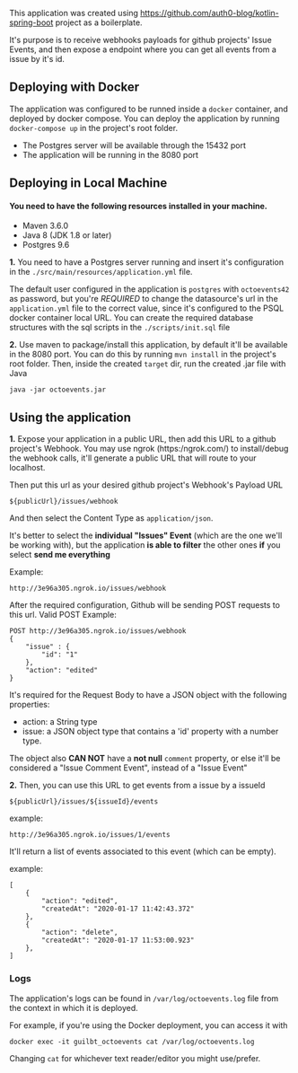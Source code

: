 This application was created using https://github.com/auth0-blog/kotlin-spring-boot project as a boilerplate.

It's purpose is to receive webhooks payloads for github projects' Issue Events, and then expose a endpoint where you can get all events from a issue by it's id.


<h2>Deploying with Docker</h2>

The application was configured to be runned inside a `docker` container, and deployed by docker compose.
You can deploy the application by running `docker-compose up` in the project's root folder.
- The Postgres server will be available through the 15432 port
- The application will be running in the 8080 port

<h2>Deploying in Local Machine</h2>
<h4>You need to have the following resources installed in your machine.</h4>
	
- Maven 3.6.0
- Java 8 (JDK 1.8 or later)
- Postgres 9.6

**1.** You need to have a Postgres server running and insert it's configuration in the `./src/main/resources/application.yml` file.

The default user configured in the application is `postgres` with `octoevents42` as password, but you're *REQUIRED* to change the datasource's url in the `application.yml` file to the correct value, since it's configured to the PSQL docker container local URL.
You can create the required database structures with the sql scripts in the `./scripts/init.sql` file

**2.** Use maven to package/install this application, by default it'll be available in the 8080 port.
You can do this by running `mvn install` in the project's root folder.
Then, inside the created `target` dir, run the created .jar file with Java
```
java -jar octoevents.jar
```


<h2>Using the application</h2>

**1.** Expose your application in a public URL, then add this URL to a github project's Webhook.
You may use ngrok (https:/ngrok.com/) to install/debug the webhook calls, it'll generate a public URL that will route to your localhost.

Then put this url as your desired github project's Webhook's Payload URL
```
${publicUrl}/issues/webhook
```
And then select the Content Type as `application/json`.

It's better to select the **individual "Issues" Event** (which are the one we'll be working with), but the application **is able to filter** the other ones **if** you select **send me everything**

Example:
```
http://3e96a305.ngrok.io/issues/webhook
```

After the required configuration, Github will be sending POST requests to this url.
Valid POST Example:

``` 
POST http://3e96a305.ngrok.io/issues/webhook
{
	"issue" : {
		"id": "1"
	},
	"action": "edited"
}
```
It's required for the Request Body to have a JSON object with the following properties:
- action: a String type
- issue: a JSON object type that contains a 'id' property with a number type.

The object also **CAN NOT** have a **not null** `comment` property, or else it'll be considered a "Issue Comment Event", instead of a "Issue Event" 


**2.** Then, you can use this URL to get events from a issue by a issueId

```
${publicUrl}/issues/${issueId}/events
```

example:
```
http://3e96a305.ngrok.io/issues/1/events
```

It'll return a list of events associated to this event (which can be empty).

example: 
```
[
    {
        "action": "edited",
        "createdAt": "2020-01-17 11:42:43.372"
    },
    {
        "action": "delete",
        "createdAt": "2020-01-17 11:53:00.923"
    },
]
```

<h3>Logs</h3>

The application's logs can be found in `/var/log/octoevents.log` file from the context in which it is deployed.

For example, if you're using the Docker deployment, you can access it with

```
docker exec -it guilbt_octoevents cat /var/log/octoevents.log
```
Changing `cat` for whichever text reader/editor you might use/prefer.